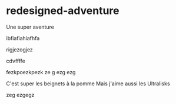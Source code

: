 # redesigned-adventure
Une super aventure

ibfiafiahiafhfa


rigjezogjez


cdvffffe

fezkpoezkpezk
ze
g
ezg
ezg

C'est super les beignets à la pomme
Mais j'aime aussi les Ultralisks

zeg
ezgegz



